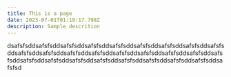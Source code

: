 ```yaml
---
title: This is a page
date: 2023-07-01T01:19:17.798Z
description: Sample descrition
---
```

dsafsfsddsafsfsddsafsfsddsafsfsddsafsfsddsafsfsddsafsfsddsafsfsddsafsfsddsafsfsddsafsfsddsafsfsddsafsfsddsafsfsddsafsfsddsafsfsddsafsfsddsafsfsddsafsfsddsafsfsddsafsfsddsafsfsddsafsfsddsafsfsddsafsfsddsafsfsddsafsfsd